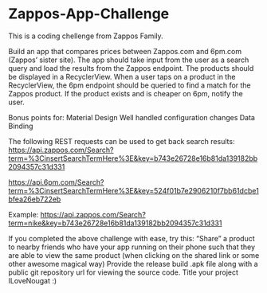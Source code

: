 # Zappos-App-Challenge
This is a coding chellenge from Zappos Family. 

Build an app that compares prices between Zappos.com and 6pm.com (Zappos’ sister site). The app should take input from the user as a search query and load the results from the Zappos endpoint. The products should be displayed in a RecyclerView. When a user taps on a product in the RecyclerView, the 6pm endpoint should be queried to find a match for the Zappos product. If the product exists and is cheaper on 6pm, notify the user. 

Bonus points for: 
Material Design 
Well handled configuration changes 
Data Binding 

The following REST requests can be used to get back search results: 
https://api.zappos.com/Search?term=%3CinsertSearchTermHere%3E&key=b743e26728e16b81da139182bb2094357c31d331 
  
https://api.6pm.com/Search?term=%3CinsertSearchTermHere%3E&key=524f01b7e2906210f7bb61dcbe1bfea26eb722eb 
  
Example: 
https://api.zappos.com/Search?term=nike&key=b743e26728e16b81da139182bb2094357c31d331 

If you completed the above challenge with ease, try this: 
“Share” a product to nearby friends who have your app running on their phone such that they are able to view the same product (when clicking on the shared link or some other awesome magical way) 
Provide the release build .apk file along with a public git repository url for viewing the source code. Title your project ILoveNougat :) 

